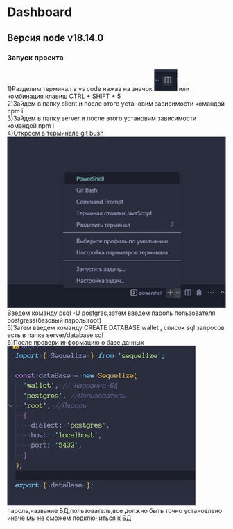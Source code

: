# Dashboard

## Версия node v18.14.0

### Запуск проекта 
  1)Разделим терминал в vs code нажав на значок ![Image alt](https://github.com/saha23412/imgproj/raw/main/test1.jpg) или комбинация клавиш CTRL + SHIFT + 5  
  2)Зайдем в папку client и после этого установим зависимости командой npm i  
  3)Зайдем в папку server и после этого установим зависимости командой npm i   
  4)Откроем в терминале git bush  
  ![Image alt](https://github.com/saha23412/imgproj/raw/main/test2.jpg)   
  Введем команду psql -U postgres,затем введем пароль пользователя postgress(базовый пароль:root)  
  5)Затем введем команду CREATE DATABASE wallet , список sql запросов есть в папке server/database.sql  
  6)После провери информацию о базе данных ![Image alt](https://github.com/saha23412/imgproj/raw/main/test3.jpg)  
  пароль,название БД,пользователь,все должно быть точно установлено иначе мы не сможем подключиться к БД  
